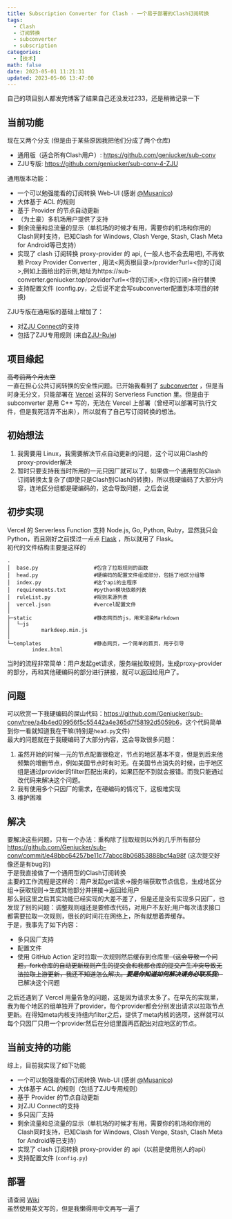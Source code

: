 ```yaml
---
title: Subscription Converter for Clash - 一个易于部署的Clash订阅转换
tags:
  - Clash
  - 订阅转换
  - subconverter
  - subscription
categories:
  - [技术]
math: false
date: 2023-05-01 11:21:31
updated: 2023-05-06 13:47:00
---
```


自己的项目别人都发完博客了结果自己还没发过233，还是稍微记录一下  

## 当前功能
现在又两个分支 (但是由于某些原因我把他们分成了两个仓库)
- 通用版（适合所有Clash用户）: <https://github.com/geniucker/sub-conv>  
- ZJU专版: <https://github.com/geniucker/sub-conv-4-ZJU>  

通用版本功能：
- 一个可以勉强能看的订阅转换 Web-UI (感谢 [@Musanico](https://github.com/musanico))  
- 大体基于 ACL 的规则  
- 基于 Provider 的节点自动更新  
- （为土豪）多机场用户提供了支持  
- 剩余流量和总流量的显示（单机场的时候才有用，需要你的机场和你用的Clash同时支持，已知Clash for Windows, Clash Verge, Stash, Clash Meta for Android等已支持）  
- 实现了 clash 订阅转换 proxy-provider 的 api, (一般人也不会去用吧), 不再依赖 Proxy Provider Converter , 用法<网页根目录>/provider?url=<你的订阅>,例如上面给出的示例,地址为https://sub-converter.geniucker.top/provider?url=<你的订阅>,<你的订阅>自行替换  
- 支持配置文件 (config.py，之后说不定会写subconverter配置到本项目的转换)  

ZJU专版在通用版的基础上增加了：
- 对[ZJU Connect](https://github.com/Mythologyli/ZJU-Connect/)的支持  
- 包括了ZJU专用规则 (来自[ZJU-Rule](https://github.com/Mythologyli/ZJU-Rule/))  
## 项目缘起
~~高考前两个月太空~~  
一直在担心公共订阅转换的安全性问题。已开始我看到了 [subconverter](https://github.com/tindy2013/subconverter) ，但是当时身无分文，只能部署在 [Vercel](https://vercel.com/) 这样的 Serverless Function 里。但是由于 subconverter 是用 C++ 写的，无法在 Vercel 上部署（曾经可以部署可执行文件，但是我死活弄不出来），所以就有了自己写订阅转换的想法。  

## 初始想法
1. 我需要用 Linux，我需要解决节点自动更新的问题，这个可以用Clash的proxy-provider解决  
2. 暂时只要支持我当时所用的一元只因厂就可以了，如果做一个通用型的Clash订阅转换太复杂了(即使只是Clash到Clash的转换)，所以我硬编码了大部分内容，连地区分组都是硬编码的，这会导致问题，之后会说  

## 初步实现
Vercel 的 Serverless Function 支持 Node.js, Go, Python, Ruby，显然我只会 Python，而且刚好之前摸过一点点 [Flask](https://flask.palletsprojects.com/) ，所以就用了 Flask。  
初代的文件结构主要是这样的
```shell
.
│  base.py                  #包含了拉取规则的函数
│  head.py                  #硬编码的配置文件组成部分，包括了地区分组等 
│  index.py                 #这个api的主程序
│  requirements.txt         #python模块依赖列表
│  ruleList.py              #规则来源列表
│  vercel.json              #vercel配置文件
│
├─static                    #静态网页的js，用来渲染Markdown
│  └─js
│          markdeep.min.js
│
└─templates                 #静态网页，一个简单的首页，用于引导
        index.html
```
当时的流程非常简单：用户发起get请求，服务端拉取规则，生成proxy-provider的部分，再和其他硬编码的部分进行拼接，就可以返回给用户了。  

## 问题
可以欣赏一下我硬编码的屎山代码：<https://github.com/Geniucker/sub-conv/tree/a4b4ed09956f5c55442a4e365d7f58192d5059b6>，这个代码简单到你一看就知道我在干嘛(特别是`head.py`文件)  
最大的问题就在于我硬编码了大部分内容，这会导致很多问题：
1. 虽然开始的时候一元的节点配置很稳定，节点的地区基本不变，但是到后来他频繁的增删节点，例如美国节点时有时无。在美国节点消失的时候，由于地区组是通过provider的filter匹配出来的，如果匹配不到就会报错。而我只能通过改代码来解决这个问题。  
2. 我有使用多个只因厂的需求，在硬编码的情况下，这极难实现  
3. 维护困难  

## 解决
要解决这些问题，只有一个办法：重构除了拉取规则以外的几乎所有部分<https://github.com/Geniucker/sub-conv/commit/e48bbc64257be11c77abcc8b06853888bcf4a98f> (这次提交好像还是有bug的)  
于是我直接做了一个通用型的Clash订阅转换  
主要的工作流程是这样的：用户发起get请求->服务端获取节点信息，生成地区分组->获取规则->生成其他部分并拼接->返回给用户  
那么到这里之后其实功能已经实现的大差不差了，但是还是没有实现多只因厂，也发现了别的问题：调整规则组还是要修改代码，对用户不友好;用户每次请求接口都需要拉取一次规则，很长的时间花在网络上，所有就想着弄缓存。  
于是，我事先了如下内容：
- 多只因厂支持  
- 配置文件  
- 使用 GitHub Action 定时拉取一次规则然后缓存到仓库里~~（这会导致一个问题，fork仓库的自动更新规则产生的提交会和我都仓库的提交产生冲突导致无法拉取上游更新，我还不知道怎么解决。***要是你知道如何解决请务必联系我***）~~已解决这个问题  

之后还遇到了 Vercel 用量告急的问题，这是因为请求太多了。在早先的实现里，我为每个地区的组单独开了provider，每个provider都会分别发出请求以拉取节点更新。在得知meta内核支持组内filter之后，提供了meta内核的选项，这样就可以每个只因厂只用一个provider然后在分组里面再匹配出对应地区的节点。  

## 当前支持的功能
综上，目前我实现了如下功能
- 一个可以勉强能看的订阅转换 Web-UI (感谢 [@Musanico](https://github.com/musanico))  
- 大体基于 ACL 的规则（包括了ZJU专用规则）  
- 基于 Provider 的节点自动更新  
- 对ZJU Connect的支持  
- 多只因厂支持  
- 剩余流量和总流量的显示（单机场的时候才有用，需要你的机场和你用的Clash同时支持，已知Clash for Windows, Clash Verge, Stash, Clash Meta for Android等已支持）  
- 实现了 clash 订阅转换 proxy-provider 的 api（以前是使用别人的api）  
- 支持配置文件 (`config.py`)

## 部署
请查阅 [Wiki](https://github.com/geniucker/sub-conv/wiki)  
虽然使用英文写的，但是我懒得用中文再写一遍了  